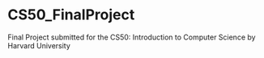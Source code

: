 # CS50_FinalProject
Final Project submitted for the CS50: Introduction to Computer Science by Harvard University
